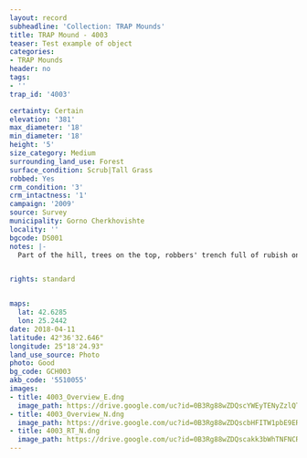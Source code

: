 ```yaml
---
layout: record
subheadline: 'Collection: TRAP Mounds'
title: TRAP Mound - 4003
teaser: Test example of object
categories:
- TRAP Mounds
header: no
tags:
- ''
trap_id: '4003'

certainty: Certain
elevation: '381'
max_diameter: '18'
min_diameter: '18'
height: '5'
size_category: Medium
surrounding_land_use: Forest
surface_condition: Scrub|Tall Grass
robbed: Yes
crm_condition: '3'
crm_intactness: '1'
campaign: '2009'
source: Survey
municipality: Gorno Cherkhovishte
locality: ''
bgcode: DS001
notes: |-
  Part of the hill, trees on the top, robbers' trench full of rubish on the top.


rights: standard


maps:
  lat: 42.6285
  lon: 25.2442
date: 2018-04-11
latitude: 42°36'32.646"
longitude: 25°18'24.93"
land_use_source: Photo
photo: Good
bg_code: GCH003
akb_code: '5510055'
images:
- title: 4003_Overview_E.dng
  image_path: https://drive.google.com/uc?id=0B3Rg88wZDQscYWEyTENyZzlQTzQ
- title: 4003_Overview_N.dng
  image_path: https://drive.google.com/uc?id=0B3Rg88wZDQscbHFITW1pbE9ERjg
- title: 4003_RT_N.dng
  image_path: https://drive.google.com/uc?id=0B3Rg88wZDQscakk3bWhTNFNCRTQ
---
```

